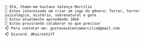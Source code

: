     👋 Olá, Chamo-me Gustavo Valença Marcilio
    👀 Estou interessado em criar um jogo do gênero: Terror, terror psicológico, mistério, sobrenatural e gore
    🌱 Estou atualmente aprendendo JAVA
    💞️ Estou procurando colaborar no que precisar
    📫 Para contatar-me: gustavovalencamarcilio@gmail.com
    📫 Discord: @KairoshiYT

<!---
ValencaGustavo/ValencaGustavo is a ✨ special ✨ repository because its `README.md` (this file) appears on your GitHub profile.
You can click the Preview link to take a look at your changes.
--->
